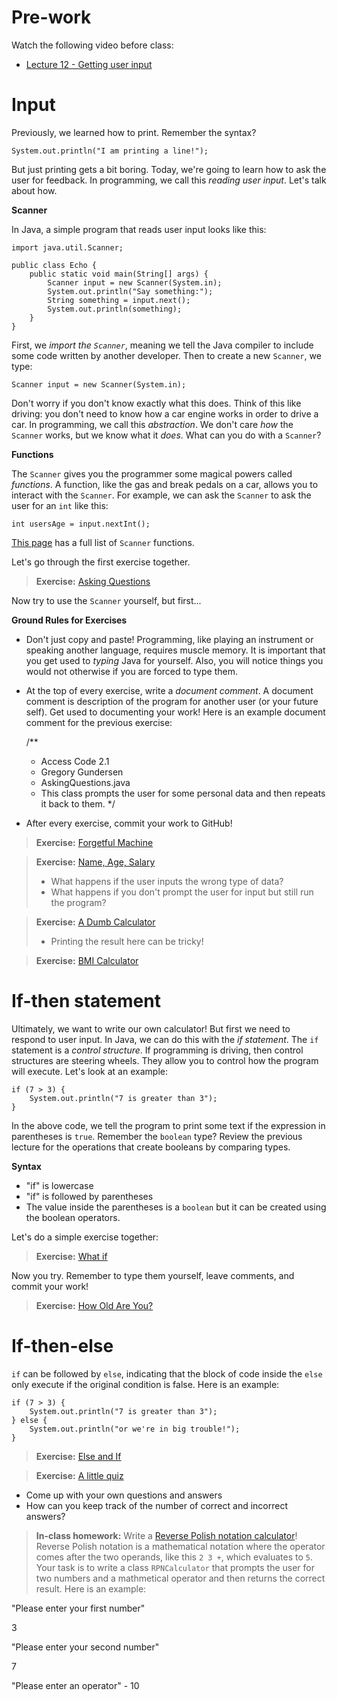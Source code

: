 Pre-work
=
Watch the following video before class:
* [Lecture 12 - Getting user input](https://www.udemy.com/java-tutorial/#/lecture/135297)


Input
=

Previously, we learned how to print. Remember the syntax?

    System.out.println("I am printing a line!");

But just printing gets a bit boring. Today, we're going to learn how to ask the user for feedback. In programming, we call this *reading user input*. Let's talk about how.

**Scanner**

In Java, a simple program that reads user input looks like this:

    import java.util.Scanner;

    public class Echo {
        public static void main(String[] args) {
            Scanner input = new Scanner(System.in);
            System.out.println("Say something:");
            String something = input.next();
            System.out.println(something);
        }
    }

First, we *import the `Scanner`*, meaning we tell the Java compiler to include some code written by another developer. Then to create a new `Scanner`, we type:

    Scanner input = new Scanner(System.in);

Don't worry if you don't know exactly what this does. Think of this like driving: you don't need to know how a car engine works in order to drive a car. In programming, we call this *abstraction*. We don't care *how* the `Scanner` works, but we know what it *does*. What can you do with a `Scanner`?

**Functions**

The `Scanner` gives you the programmer some magical powers called *functions*. A function, like the gas and break pedals on a car, allows you to interact with the `Scanner`. For example, we can ask the `Scanner` to ask the user for an `int` like this:

    int usersAge = input.nextInt();

[This page](http://docs.oracle.com/javase/7/docs/api/java/util/Scanner.html) has a full list of `Scanner` functions. 

Let's go through the first exercise together.

> **Exercise:** [Asking Questions](http://programmingbydoing.com/a/asking-questions.html)

Now try to use the `Scanner` yourself, but first...

**Ground Rules for Exercises**

- Don't just copy and paste! Programming, like playing an instrument or speaking another language, requires muscle memory. It is important that you get used to *typing* Java for yourself. Also, you will notice things you would not otherwise if you are forced to type them.
- At the top of every exercise, write a *document comment*. A document comment is description of the program for another user (or your future self). Get used to documenting your work! Here is an example document comment for the previous exercise:

    /**
     * Access Code 2.1
     * Gregory Gundersen
     * AskingQuestions.java
     * This class prompts the user for some personal data and then repeats it back to them.
     */

- After every exercise, commit your work to GitHub!

> **Exercise:** [Forgetful Machine](http://programmingbydoing.com/a/the-forgetful-machine.html)

> **Exercise:** [Name, Age, Salary](http://programmingbydoing.com/a/name-age-and-salary.html)
> - What happens if the user inputs the wrong type of data?
> - What happens if you don't prompt the user for input but still run the program?

> **Exercise:** [A Dumb Calculator](http://programmingbydoing.com/a/a-dumb-calculator.html)
> - Printing the result here can be tricky!

> **Exercise:** [BMI Calculator](http://programmingbydoing.com/a/bmi-calculator.html)

If-then statement
=
Ultimately, we want to write our own calculator! But first we need to respond to user input. In Java, we can do this with the *if statement*. The `if` statement is a *control structure*. If programming is driving, then control structures are steering wheels. They allow you to control how the program will execute. Let's look at an example:

    if (7 > 3) {
        System.out.println("7 is greater than 3");
    }

In the above code, we tell the program to print some text if the expression in parentheses is `true`. Remember the `boolean` type? Review the previous lecture for the operations that create booleans by comparing types.

**Syntax**
- "if" is lowercase
- "if" is followed by parentheses
- The value inside the parentheses is a `boolean` but it can be created using the boolean operators.

Let's do a simple exercise together:
> **Exercise:** [What if](http://programmingbydoing.com/a/what-if.html)

Now you try. Remember to type them yourself, leave comments, and commit your work!
> **Exercise:** [How Old Are You?](http://programmingbydoing.com/a/how-old-are-you.html)

If-then-else
=

`if` can be followed by `else`, indicating that the block of code inside the `else` only execute if the original condition is false. Here is an example:

    if (7 > 3) {
        System.out.println("7 is greater than 3");
    } else {
        System.out.println("or we're in big trouble!");
    }

> **Exercise:** [Else and If](http://programmingbydoing.com/a/else-and-if.html)

> **Exercise:** [A little quiz](http://programmingbydoing.com/a/a-little-quiz.html)
- Come up with your own questions and answers
- How can you keep track of the number of correct and incorrect answers?

> **In-class homework:** Write a [Reverse Polish notation calculator](http://en.wikipedia.org/wiki/Reverse_Polish_notation)! Reverse Polish notation is a mathematical notation where the operator comes after the two operands, like this `2 3 +`, which evaluates to `5`. Your task is to write a class `RPNCalculator` that prompts the user for two numbers and a mathmetical operator and then returns the correct result. Here is an example:

"Please enter your first number"

3

"Please enter your second number"

7

"Please enter an operator"
\-
10

